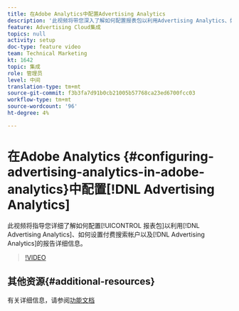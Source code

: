 ```yaml
---
title: 在Adobe Analytics中配置Advertising Analytics
description: '此视频将带您深入了解如何配置报表包以利用Advertising Analytics、如何设置付费搜索帐户以及Advertising Analytics的报告详细信息。 '
feature: Advertising Cloud集成
topics: null
activity: setup
doc-type: feature video
team: Technical Marketing
kt: 1642
topic: 集成
role: 管理员
level: 中间
translation-type: tm+mt
source-git-commit: f3b3fa7d91b0cb21005b57768ca23ed6700fcc03
workflow-type: tm+mt
source-wordcount: '96'
ht-degree: 4%

---
```



# 在Adobe Analytics {#configuring-advertising-analytics-in-adobe-analytics}中配置[!DNL Advertising Analytics]

此视频将指导您详细了解如何配置[!UICONTROL 报表包]以利用[!DNL Advertising Analytics]、如何设置付费搜索帐户以及[!DNL Advertising Analytics]的报告详细信息。

>[!VIDEO](https://video.tv.adobe.com/v/23119/?quality=12)

## 其他资源{#additional-resources}

有关详细信息，请参阅[功能文档](https://docs.adobe.com/content/help/en/analytics/integration/advertising-analytics/overview.html)
